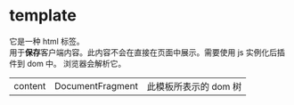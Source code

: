 # template

它是一种 html 标签。  
用于**保存**客户端内容。此内容不会在直接在页面中展示。需要使用 js 实例化后插件到 dom 中。
浏览器会解析它。

|         |                  |                       |
| ------- | ---------------- | --------------------- |
| content | DocumentFragment | 此模板所表示的 dom 树 |
